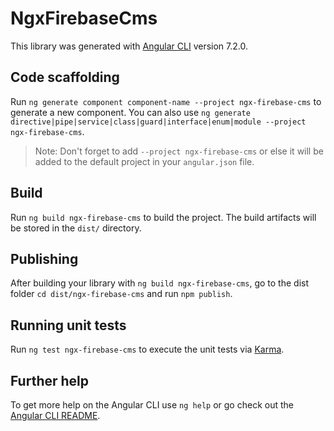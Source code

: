 # NgxFirebaseCms

This library was generated with [Angular CLI](https://github.com/angular/angular-cli) version 7.2.0.

## Code scaffolding

Run `ng generate component component-name --project ngx-firebase-cms` to generate a new component. You can also use `ng generate directive|pipe|service|class|guard|interface|enum|module --project ngx-firebase-cms`.
> Note: Don't forget to add `--project ngx-firebase-cms` or else it will be added to the default project in your `angular.json` file. 

## Build

Run `ng build ngx-firebase-cms` to build the project. The build artifacts will be stored in the `dist/` directory.

## Publishing

After building your library with `ng build ngx-firebase-cms`, go to the dist folder `cd dist/ngx-firebase-cms` and run `npm publish`.

## Running unit tests

Run `ng test ngx-firebase-cms` to execute the unit tests via [Karma](https://karma-runner.github.io).

## Further help

To get more help on the Angular CLI use `ng help` or go check out the [Angular CLI README](https://github.com/angular/angular-cli/blob/master/README.md).
